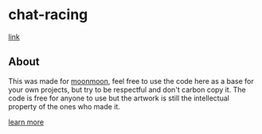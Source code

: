 # chat-racing
[link](https://chat-racing.opl.io/)

## About
This was made for [moonmoon](https://twitch.tv/moonmoon), feel free to use the code here as a base for your own projects, but try to be respectful and don't carbon copy it. The code is free for anyone to use but the artwork is still the intellectual property of the ones who made it.

[learn more](https://github.com/moonscreens)
